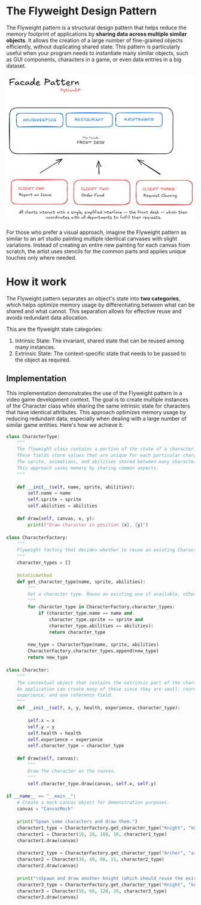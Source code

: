 # The Flyweight Design Pattern

The Flyweight pattern is a structural design pattern that helps reduce the memory footprint of applications by **sharing data across multiple similar objects**. It allows the creation of a large number of fine-grained objects efficiently, without duplicating shared state. This pattern is particularly useful when your program needs to instantiate many similar objects, such as GUI components, characters in a game, or even data entries in a big dataset.

![Facade Pattern Visual Representation](/Facade/res/facade_visualization.png)

For those who prefer a visual approach, imagine the Flyweight pattern as similar to an art studio painting multiple identical canvases with slight variations. Instead of creating an entire new painting for each canvas from scratch, the artist uses stencils for the common parts and applies unique touches only where needed.


# How it work

The Flyweight pattern separates an object's state into **two categories**, which helps optimize memory usage by differentiating between what can be shared and what cannot. This separation allows for effective reuse and avoids redundant data allocation. 

This are the flyweight state categories:

1. Intrinsic State: The invariant, shared state that can be reused among many instances.
2. Extrinsic State: The context-specific state that needs to be passed to the object as required.

## Implementation

This implementation demonstrates the use of the Flyweight pattern in a video game development context. The goal is to create multiple instances of the Character class while sharing the same intrinsic state for characters that have identical attributes. This approach optimizes memory usage by reducing redundant data, especially when dealing with a large number of similar game entities. Here's how we achieve it:

```python
class CharacterType:
    """
    The flyweight class contains a portion of the state of a character.
    These fields store values that are unique for each particular character.
    The sprite, animations, and abilities shared between many characters are stored here.
    This approach saves memory by sharing common aspects.
    """

    def __init__(self, name, sprite, abilities):
        self.name = name
        self.sprite = sprite
        self.abilities = abilities

    def draw(self, canvas, x, y):
        print(f"Draw character in position {x}, {y}")

class CharacterFactory:
    """
    Flyweight factory that decides whether to reuse an existing CharacterType or create a new one.
    """
    character_types = []

    @staticmethod
    def get_character_type(name, sprite, abilities):
        """
        Get a character type. Reuse an existing one if available, otherwise create a new one.
        """
        for character_type in CharacterFactory.character_types:
            if (character_type.name == name and 
                character_type.sprite == sprite and 
                character_type.abilities == abilities):
                return character_type
        
        new_type = CharacterType(name, sprite, abilities)
        CharacterFactory.character_types.append(new_type)
        return new_type

class Character:
    """
    The contextual object that contains the extrinsic part of the character state.
    An application can create many of these since they are small: coordinates, health,
    experience, and one reference field.  
    """
    def __init__(self, x, y, health, experience, character_type):

        self.x = x
        self.y = y
        self.health = health
        self.experience = experience
        self.character_type = character_type

    def draw(self, canvas):
        """
        Draw the character on the canvas.
        """
        self.character_type.draw(canvas, self.x, self.y)

if __name__ == "__main__":
    # Create a mock canvas object for demonstration purposes.
    canvas = "CanvasMock"

    print("Spawn some characters and draw them.")
    character1_type = CharacterFactory.get_character_type("Knight", "knight_sprite.png", ["Slash", "Block"])
    character1 = Character(10, 20, 100, 10, character1_type)
    character1.draw(canvas)

    character2_type = CharacterFactory.get_character_type("Archer", "archer_sprite.png", ["Shoot", "Dodge"])
    character2 = Character(30, 40, 80, 15, character2_type)
    character2.draw(canvas)

    print("\nSpawn and draw another knight (which should reuse the existing character type).")
    character3_type = CharacterFactory.get_character_type("Knight", "knight_sprite.png", ["Slash", "Block"])
    character3 = Character(50, 60, 120, 20, character3_type)
    character3.draw(canvas)
```